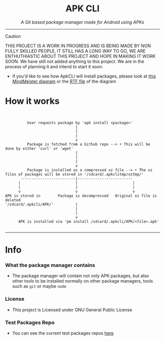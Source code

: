 <h1 align="center">
APK CLI
</h1>
<div align="center">
<em> A Git based package manager made for Android using APKs </em>
</div>

***

> [!CAUTION]
> THIS PROJECT IS A WORK IN PROGRESS AND IS BEING MADE BY NON FULLY SKILLED PEOPLE, IT STILL HAS A LONG WAY TO GO, WE ARE ENTHUTHIASTIC ABOUT THIS PROJECT AND HOPE IN MAKING IT WORK SOON.
> We have still not added anything to this project. We are in the process of planning it and intend to start it soon.

- if you'd like to see how ApkCLI will install packages, please look at [this MindMeister diagram](https://mm.tt/app/map/3347354119?t=v5Vi6lyLvk) or the [RTF file](https://github.com/Bikoil/ApkCLI/blob/main/HowAPKCLIWillWork.rtf) of the diagram

# How it works
```


          User requests package by 'apk install <package>'
                                |
                                |
                                |
                                v
          Package is fetched from a Github repo --> • This will be done by either 'curl' or 'wget'
                                |
                                |
                                |
                                v
          Package is installed as a compressed xz file --> • The xz files of packages will be stored in '/sdcard/.apkclitmp/xztmp/'
       -------------------------|-------------------------
      |                         |                         |
      |                         |                         |
      v                         v                         v
APK is stored in        Package is decompressed   Original xz file is deleted
'/sdcard/.apkcli/APK/'          |
                                |
                                |
                                v
      APK is installed via 'pm install /sdcard/.apkcli/APK/<file>.apk'
                                
```

***


# Info
### What the package manager contains
- The package manager will contain not only APK packages, but also other tools to be installed normally on other package managers, tools such as `git` or maybe `node`

### License

- This project is Licensed under GNU General Public License

### Test Packages Repo

- You can see the current test packages repos [here](https://github.com/Bikoil/ApkCLIRepos) 
